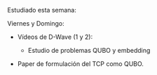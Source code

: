 Estudiado esta semana:


Viernes y Domingo:
- Vídeos de D-Wave (1 y 2):
  - Estudio de problemas QUBO y embedding

- Paper de formulación del TCP como QUBO.
